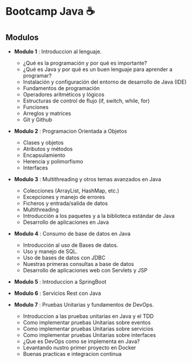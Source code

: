 # Bootcamp Java ☕️

## Modulos

* **Modulo 1** : Introduccion al lenguaje.
  * ¿Qué es la programación y por qué es importante?
  * ¿Qué es Java y por qué es un buen lenguaje para aprender a programar?
  * Instalación y configuración del entorno de desarrollo de Java (IDE)
  * Fundamentos de programación
  * Operadores aritméticos y lógicos
  * Estructuras de control de flujo (if, switch, while, for)
  * Funciones
  * Arreglos y matrices
  * Git y Github

* **Modulo 2** : Programacion Orientada a Objetos
  * Clases y objetos
  * Atributos y métodos
  * Encapsulamiento
  * Herencia y polimorfismo
  * Interfaces

* **Modulo 3** : Multithreading y otros temas avanzados en Java
  * Colecciones (ArrayList, HashMap, etc.)
  * Excepciones y manejo de errores
  * Ficheros y entrada/salida de datos
  * Multithreading
  * Introducción a los paquetes y a la biblioteca estándar de Java
  * Desarrollo de aplicaciones en Java

* **Modulo 4** : Consumo de base de datos en Java 
  * Introducción al uso de Bases de datos.
  * Uso y manejo de SQL.
  * Uso de bases de datos con JDBC
  * Nuestras primeras consultas a base de datos
  * Desarrollo de aplicaciones web con Servlets y JSP

* **Modulo 5** : Introduccion a SpringBoot

* **Modulo 6** : Servicios Rest con Java

* **Modulo 7** : Pruebas Unitarias y fundamentos de DevOps.
  * Introduccion a las pruebas unitarias en Java y el TDD
  * Como implementar pruebas Unitarias sobre eventos
  * Como implementar pruebas Unitarias sobre servicios
  * Como implementar pruebas Unitarias sobre interfaces
  * ¿Que es DevOps como se implementa en Java?
  * Levantando nustro primer proyecto en Docker
  * Buenas practicas e integracion continua
